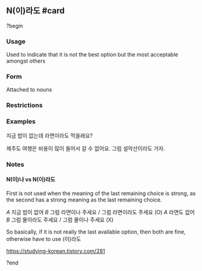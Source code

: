 ## N(이)라도 #card
?begin
### Usage
Used to indicate that it is not the best option but the most acceptable amongst others
### Form
Attached to nouns
### Restrictions
### Examples
지금 밥이 없는데 라면이라도 먹을래요?

제주도 여행은 비용이 많이 들어서 갈 수 없어요. 그럼 설악산이라도 가자.
### Notes
#### N(이)나 vs N(이)라도
First is not used when the meaning of the last remaining choice is strong, as the second has a strong meaning as the last remaining choice.

*A* 지금 밥이 없어
*B* 그럼 라면이나 주세요 / 그럼 라면이라도 주세요 (O)
*A* 라면도 없어
*B* 그럼 물이라도 주세요 / 그럼 물이나 주세요 (X)

So basically, if it is not really the last available option, then both are fine, otherwise have to use (이)라도

https://studying-korean.tistory.com/281
<!--SR:!2025-07-13,13,230-->
?end

